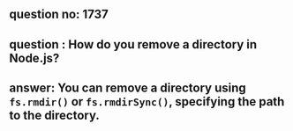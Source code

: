 
      
## question no: 1737

## question : How do you remove a directory in Node.js?

## answer: You can remove a directory using `fs.rmdir()` or `fs.rmdirSync()`, specifying the path to the directory.
      